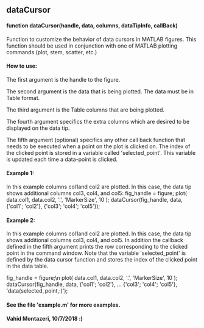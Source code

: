 ## dataCursor

#### function dataCursor(handle, data, columns, dataTipInfo, callBack)

 Function to customize the behavior of data cursors in MATLAB
 figures. This function should be used in conjunction
 with one of MATLAB plotting commands (plot, stem, scatter, etc.)

#### How to use:
   The first argument is the handle to the figure.
 
   The second argument is the data that is being plotted.
   The data must be in Table format.

   The third argument is the Table columns that are being plotted.

   The fourth argument specifics the extra columns which are
   desired to be displayed on the data tip.

   The fifth argument (optional) specifics any other call back 
   function that needs to be executed when a point on the plot is 
   clicked on. 
   The index of the clicked point is stored in a variable called 
   'selected_point'. This variable is updated each time a 
   data-point is clicked.

#### Example 1: 
   In this example columns col1and col2 are plotted. In this 
   case, the data tip shows additional columns col3, col4, 
   and col5: 
   fig_handle = figure;
   plot( data.col1, data.col2, '.', 'MarkerSize', 10 );
   dataCursor(fig_handle, data, {'col1'; 'col2'}, {'col3'; 'col4'; 'col5'});
 
#### Example 2: 
   In this example columns col1and col2 are plotted. In this
   case, the data tip shows additional columns col3, col4,
   and col5. In addition the callback defined in the fifth argument
   prints the row corresponding to the clicked point in the command
   window. 
   Note that the variable 'selected_point' is defined by the data cursor
   function and stores the index of the clicked point in the data table. 
   
   fig_handle = figure;\n
   plot( data.col1, data.col2, '.', 'MarkerSize', 10 );
   dataCursor(fig_handle, data, {'col1'; 'col2'}, ...
   {'col3'; 'col4'; 'col5'}, 'data(selected_point,:)');
 
#### See the file 'example.m' for more examples.
#### Vahid Montazeri, 10/7/2018 :)